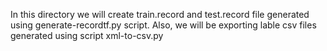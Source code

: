 In this directory we will create train.record and test.record file generated using generate-recordtf.py script.
Also, we will be exporting lable csv files generated using script xml-to-csv.py
